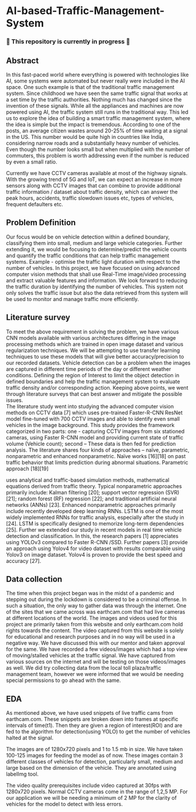 # AI-based-Traffic-Management-System

###  :wrench: This repository is currently in progress :hammer: 

## Abstract

In this fast-paced world where everything is powered with technologies like AI, some systems were automated but never really were included in the AI space. One such example is that of the traditional traffic management system. Since childhood we have seen the same traffic signal that works at a set time by the traffic authorities. Nothing much has changed since the invention of these signals. While all the appliances and machines are now powered using AI, the traffic system still runs in the traditional way. This led us to explore the idea of building a smart traffic management system, where the idea is simple but the impact is tremendous. According to one of the posts, an average citizen wastes around 20-25% of time waiting at a signal in the US. This number would be quite high in countries like India, considering narrow roads and a substantially heavy number of vehicles. Even though the number looks small but 
when multiplied with the number of commuters, this problem is worth addressing even if the number is reduced by even a small ratio. 

Currently we have CCTV cameras available at most of the highway signals. With the growing trend of 5G and IoT, we can expect an increase in more sensors along with CCTV images that can combine to provide additional traffic information / dataset about traffic density, which can answer the peak hours, accidents, traffic slowdown issues etc, types of vehicles, frequent defaulters etc.

## Problem Definition

Our focus would be on vehicle detection within a defined boundary, classifying them into small, medium and large vehicle categories. Further extending it, we would be focusing to determine/predict the vehicle counts and quantify the traffic conditions that can help traffic management systems. Example - optimise the traffic light duration with respect to the number of vehicles.
In this project, we have focused on using advanced computer vision methods that shall use Real-Time image/video processing and extract valuable features and information. 
We look forward to reducing the traffic duration by identifying the number of vehicles. This system not only solves the traffic issue but also the data retrieved from this system will be used to monitor and manage traffic more efficiently.

## Literature survey

To meet the above requirement in solving the problem, we have various CNN models available with various architectures differing in the image processing methods which are trained in open image dataset and various regularization techniques. We will be attempting to use transfer learning techniques to use these models that will give better accuracy/precision to our recorded datasets. 
Vehicle detection can be a problem when the images are captured in different time periods of the day or different weather conditions.
Defining the region of Interest to limit the object detection in defined boundaries and help the traffic management system to evaluate traffic density and/or corresponding action. 
Keeping above points, we went through literature surveys that can best answer and mitigate the possible issues.  
The literature study went into studying the advanced computer vision methods on CCTV data [7] which uses pre-trained Faster-R-CNN ResNet model fine-tuned with 700 CCTV images and able to identify even small vehicles in the image background. This study provides the framework categorized in two parts: one - capturing CCTV images from six stationed cameras, using Faster R-CNN model and providing current state of traffic volume (Vehicle count); second – These data is then fed for prediction analysis. The literature shares four kinds of approaches – naïve, parametric, nonparametric and enhanced nonparametric. Naïve works [16][18] on past traffic behavior that limits prediction during abnormal situations. Parametric approach [18][19] 


uses analytical and traffic-based simulation methods, mathematical equations derived from traffic theory. Typical nonparametric approaches primarily include: Kalman filtering [20]; support vector regression (SVR) [21]; random forest (RF) regression [22]; and traditional artificial neural networks (ANNs) [23]. Enhanced nonparametric approaches primarily include recently developed deep learning RNNs. LSTM is one of the most widely implemented RNNs for traffic analysis, especially after the study in [24]. LSTM is specifically designed to memorize long-term dependencies [25].
Further we extended our study in recent models in real time vehicle detection and classification. In this, the research papers [1] appreciates using YOLOv3 compared to Faster R-CNN /SSD. Further papers [3] provide an approach using Yolov4 for video dataset with results comparable using Yolov3 on image dataset. Yolov4 is proven to provide the best speed and accuracy [27].

## Data collection

The time when this project began was in the midst of a pandemic and stepping out during the lockdown is considered to be a criminal offense. In such a situation, the only way to gather data was through the internet. One of the sites that we came across was earthcam.com that had live cameras at different locations of the world. The images and videos used for this project are primarily taken from this website and only earthcam.com hold rights towards the content. The video captured from this website is solely for educational and research purposes and in no way will be used in a negative way.  We have discussed this with our mentor and taken approval for the same. We have recorded a few videos/images which had a top view of moving/stalled vehicles at the traffic signal. We have captured from various sources on the internet and will be testing on those videos/images as well. We did try collecting data from the local toll plaza/traffic management team, however we were informed that we would be needing special permissions to go ahead with the same.

## EDA

As mentioned above, we have used snippets of live traffic cams from earthcam.com. These snippets are broken down into frames at specific intervals of time(t1). Then they are given a region of interest(ROI) and are fed to the algorithm for detection(using YOLO) to get the number of vehicles halted at the signal.

The images are of 1280x720 pixels and 1 to 1.5 mb in size. We have taken 100-125 images for feeding the model as of now. These images contain 3 different classes of vehicles for detection, particularly small, medium and large based on the dimension of the vehicle. They are annotated using labelImg tool. 

The video quality prerequisites include video captured at 30fps with 1280x720 pixels. Normal CCTV cameras come in the range of 1,2,5 MP. For our application we will be needing a minimum of 2 MP for the clarity of vehicles for the model to detect with less errors. 
